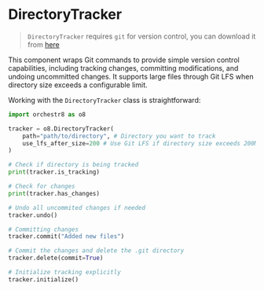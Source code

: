 # DirectoryTracker

> `DirectoryTracker` requires `git` for version control, you can download it from [here](https://git-scm.com/downloads)

This component wraps Git commands to provide simple version control capabilities, including tracking changes, committing modifications, and undoing uncommitted changes. It supports large files through Git LFS when directory size exceeds a configurable limit.

Working with the `DirectoryTracker` class is straightforward:

```python
import orchestr8 as o8

tracker = o8.DirectoryTracker(
    path="path/to/directory", # Directory you want to track
    use_lfs_after_size=200 # Use Git LFS if directory size exceeds 200MB
)

# Check if directory is being tracked
print(tracker.is_tracking)

# Check for changes
print(tracker.has_changes)

# Undo all uncommited changes if needed
tracker.undo()

# Committing changes
tracker.commit("Added new files")

# Commit the changes and delete the .git directory
tracker.delete(commit=True)

# Initialize tracking explicitly
tracker.initialize()
```
